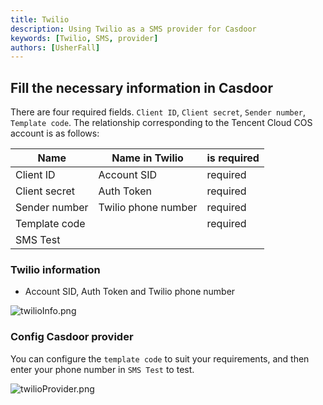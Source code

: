 ```yaml
---
title: Twilio
description: Using Twilio as a SMS provider for Casdoor
keywords: [Twilio, SMS, provider]
authors: [UsherFall]
---
```


## Fill the necessary information in Casdoor

There are four required fields. `Client ID`, `Client secret`, `Sender number`, `Template code`. The relationship corresponding to the Tencent Cloud COS account is as follows:

| Name          | Name in Twilio      | is required |
|---------------|---------------------|------------|
| Client ID     | Account SID         | required   |
| Client secret | Auth Token          | required   |
| Sender number | Twilio phone number | required   |
| Template code |                     | required   |
| SMS Test      |                     |            |

### Twilio information

- Account SID, Auth Token and Twilio phone number

![twilioInfo.png](/img/providers/sms/twilioInfo.png)

### Config Casdoor provider

You can configure the `template code` to suit your requirements, and then enter your phone number in `SMS Test` to test.

![twilioProvider.png](/img/providers/sms/twilioProvider.png)
